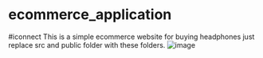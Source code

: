# ecommerce_application 
#iconnect
This is a simple ecommerce website for buying headphones 
just replace src and public folder with these folders.
![image](https://github.com/pvmeht/ecommerce_application/assets/87618336/71bcb325-d41c-495a-9f77-0939a6b0023a)

